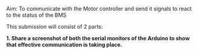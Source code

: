 Aim: To communicate with the Motor controller and send it signals to react to the status of the BMS

This submission will consist of 2 parts:

 **1. Share a screenshot of both the serial monitors of the Arduino to show that effective communication is taking place.**

 
